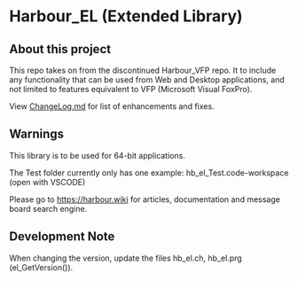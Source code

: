 # Harbour_EL (Extended Library)


## About this project
This repo takes on from the discontinued Harbour_VFP repo. It to include any functionality that can be used from Web and Desktop applications, and not limited to features equivalent to VFP (Microsoft Visual FoxPro).

View [ChangeLog.md](ChangeLog.md) for list of enhancements and fixes.

## Warnings
This library is to be used for 64-bit applications.

The Test folder currently only has one example: hb_el_Test.code-workspace (open with VSCODE)

Please go to https://harbour.wiki for articles, documentation and message board search engine.

## Development Note
When changing the version, update the files hb_el.ch, hb_el.prg (el_GetVersion()).
